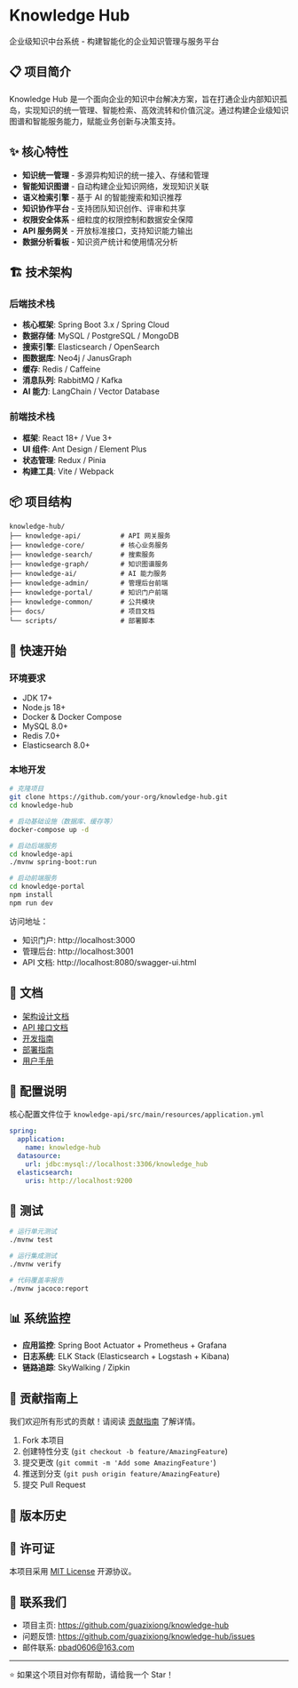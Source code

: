 # Knowledge Hub

企业级知识中台系统 - 构建智能化的企业知识管理与服务平台

## 📋 项目简介

Knowledge Hub 是一个面向企业的知识中台解决方案，旨在打通企业内部知识孤岛，实现知识的统一管理、智能检索、高效流转和价值沉淀。通过构建企业级知识图谱和智能服务能力，赋能业务创新与决策支持。

## ✨ 核心特性

- **知识统一管理** - 多源异构知识的统一接入、存储和管理
- **智能知识图谱** - 自动构建企业知识网络，发现知识关联
- **语义检索引擎** - 基于 AI 的智能搜索和知识推荐
- **知识协作平台** - 支持团队知识创作、评审和共享
- **权限安全体系** - 细粒度的权限控制和数据安全保障
- **API 服务网关** - 开放标准接口，支持知识能力输出
- **数据分析看板** - 知识资产统计和使用情况分析

## 🏗️ 技术架构

### 后端技术栈

- **核心框架**: Spring Boot 3.x / Spring Cloud
- **数据存储**: MySQL / PostgreSQL / MongoDB
- **搜索引擎**: Elasticsearch / OpenSearch
- **图数据库**: Neo4j / JanusGraph
- **缓存**: Redis / Caffeine
- **消息队列**: RabbitMQ / Kafka
- **AI 能力**: LangChain / Vector Database

### 前端技术栈

- **框架**: React 18+ / Vue 3+
- **UI 组件**: Ant Design / Element Plus
- **状态管理**: Redux / Pinia
- **构建工具**: Vite / Webpack

## 📦 项目结构

```
knowledge-hub/
├── knowledge-api/          # API 网关服务
├── knowledge-core/         # 核心业务服务
├── knowledge-search/       # 搜索服务
├── knowledge-graph/        # 知识图谱服务
├── knowledge-ai/           # AI 能力服务
├── knowledge-admin/        # 管理后台前端
├── knowledge-portal/       # 知识门户前端
├── knowledge-common/       # 公共模块
├── docs/                   # 项目文档
└── scripts/                # 部署脚本
```

## 🚀 快速开始

### 环境要求

- JDK 17+
- Node.js 18+
- Docker & Docker Compose
- MySQL 8.0+
- Redis 7.0+
- Elasticsearch 8.0+

### 本地开发

```bash
# 克隆项目
git clone https://github.com/your-org/knowledge-hub.git
cd knowledge-hub

# 启动基础设施（数据库、缓存等）
docker-compose up -d

# 启动后端服务
cd knowledge-api
./mvnw spring-boot:run

# 启动前端服务
cd knowledge-portal
npm install
npm run dev
```

访问地址：

- 知识门户: http://localhost:3000
- 管理后台: http://localhost:3001
- API 文档: http://localhost:8080/swagger-ui.html

## 📖 文档

- [架构设计文档](https://claude.ai/chat/docs/architecture.md)
- [API 接口文档](https://claude.ai/chat/docs/api.md)
- [开发指南](https://claude.ai/chat/docs/development.md)
- [部署指南](https://claude.ai/chat/docs/deployment.md)
- [用户手册](https://claude.ai/chat/docs/user-guide.md)

## 🔧 配置说明

核心配置文件位于 `knowledge-api/src/main/resources/application.yml`

```yaml
spring:
  application:
    name: knowledge-hub
  datasource:
    url: jdbc:mysql://localhost:3306/knowledge_hub
  elasticsearch:
    uris: http://localhost:9200
```

## 🧪 测试

```bash
# 运行单元测试
./mvnw test

# 运行集成测试
./mvnw verify

# 代码覆盖率报告
./mvnw jacoco:report
```

## 📊 系统监控

- **应用监控**: Spring Boot Actuator + Prometheus + Grafana
- **日志系统**: ELK Stack (Elasticsearch + Logstash + Kibana)
- **链路追踪**: SkyWalking / Zipkin

## 🤝 贡献指南上

我们欢迎所有形式的贡献！请阅读 [贡献指南](https://claude.ai/chat/CONTRIBUTING.md) 了解详情。

1. Fork 本项目
2. 创建特性分支 (`git checkout -b feature/AmazingFeature`)
3. 提交更改 (`git commit -m 'Add some AmazingFeature'`)
4. 推送到分支 (`git push origin feature/AmazingFeature`)
5. 提交 Pull Request

## 📝 版本历史

## 📄 许可证

本项目采用 [MIT License](https://claude.ai/chat/LICENSE) 开源协议。

## 📮 联系我们

- 项目主页: https://github.com/guazixiong/knowledge-hub
- 问题反馈: https://github.com/guazixiong/knowledge-hub/issues
- 邮件联系: pbad0606@163.com

------

⭐ 如果这个项目对你有帮助，请给我一个 Star！
